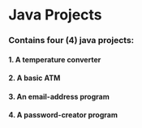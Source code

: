 # Java Projects

### Contains four (4) java projects:

#### 1. A temperature converter
#### 2. A basic ATM
#### 3. An email-address program
#### 4. A password-creator program
